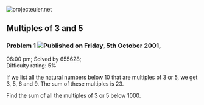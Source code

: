 ![projecteuler.net](images/print_page_logo.png)

## Multiples of 3 and 5

### Problem 1 ![](images/icon_info.png)Published on Friday, 5th October 2001,
06:00 pm; Solved by 655628;  
Difficulty rating: 5%

If we list all the natural numbers below 10 that are multiples of 3 or 5, we
get 3, 5, 6 and 9. The sum of these multiples is 23.

Find the sum of all the multiples of 3 or 5 below 1000.

  
  


